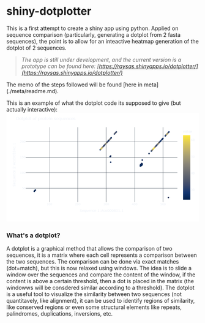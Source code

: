 # shiny-dotplotter

This is a first attempt to create a shiny app using python. Applied on sequence comparison (particularly, generating a  dotplot from 2 fasta sequences), the point is to allow for an inteactive heatmap generation of the dotplot of 2 sequences.
> <i> The app is still under development, and the current version is a prototype can be found here: [https://raysas.shinyapps.io/dotplotter/](https://raysas.shinyapps.io/dotplotter/) 
</i>
The memo of the steps followed will be found [here in meta](./meta/readme.md).

This is an example of what the dotplot code its supposed to give (but actually interactive):  
![v2](./assets/trial2.png)  

### What's a dotplot?

A dotplot is a graphical method that allows the comparison of two sequences, it is a matrix where each cell represents a comparison between the two sequences. The comparison can be done via exact matches (dot=match), but this is now relaxed using windows. The idea is to slide a window over the sequences and compare the content of the window, if the content is above a certain threshold, then a dot is placed in the matrix (the windowws will be consdered similar according to a threshold). The dotplot is a useful tool to visualize the similarity between two sequences (not quantitavely, like alignment), it can be used to identify regions of similarity, like conserved regions or even some structural elements like repeats, palindromes, duplications, inversions, etc.  